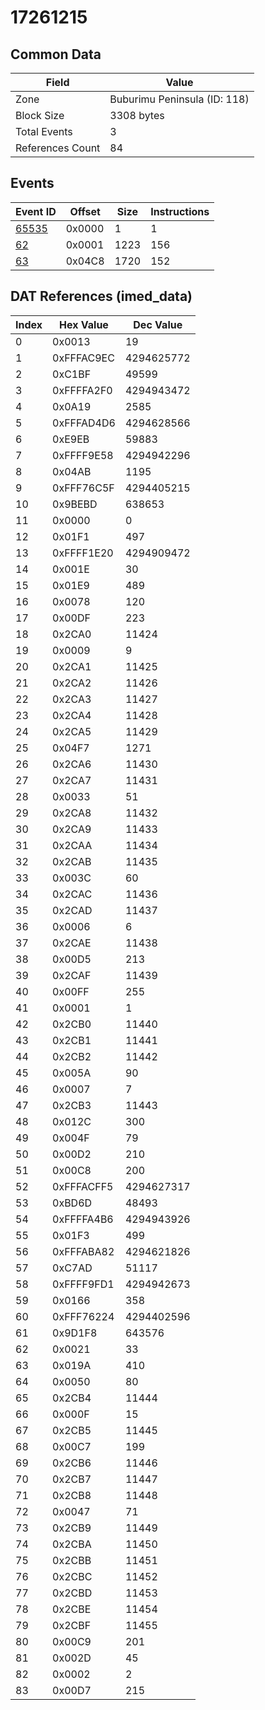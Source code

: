 # 17261215

## Common Data

| Field            | Value                        |
|------------------|------------------------------|
| Zone             | Buburimu Peninsula (ID: 118) |
| Block Size       | 3308 bytes                   |
| Total Events     | 3                            |
| References Count | 84                           |

## Events

| Event ID            | Offset   |   Size |   Instructions |
|---------------------|----------|--------|----------------|
| [65535](./65535.md) | 0x0000   |      1 |              1 |
| [62](./62.md)       | 0x0001   |   1223 |            156 |
| [63](./63.md)       | 0x04C8   |   1720 |            152 |

## DAT References (imed_data)

|   Index | Hex Value   |   Dec Value |
|---------|-------------|-------------|
|       0 | 0x0013      |          19 |
|       1 | 0xFFFAC9EC  |  4294625772 |
|       2 | 0xC1BF      |       49599 |
|       3 | 0xFFFFA2F0  |  4294943472 |
|       4 | 0x0A19      |        2585 |
|       5 | 0xFFFAD4D6  |  4294628566 |
|       6 | 0xE9EB      |       59883 |
|       7 | 0xFFFF9E58  |  4294942296 |
|       8 | 0x04AB      |        1195 |
|       9 | 0xFFF76C5F  |  4294405215 |
|      10 | 0x9BEBD     |      638653 |
|      11 | 0x0000      |           0 |
|      12 | 0x01F1      |         497 |
|      13 | 0xFFFF1E20  |  4294909472 |
|      14 | 0x001E      |          30 |
|      15 | 0x01E9      |         489 |
|      16 | 0x0078      |         120 |
|      17 | 0x00DF      |         223 |
|      18 | 0x2CA0      |       11424 |
|      19 | 0x0009      |           9 |
|      20 | 0x2CA1      |       11425 |
|      21 | 0x2CA2      |       11426 |
|      22 | 0x2CA3      |       11427 |
|      23 | 0x2CA4      |       11428 |
|      24 | 0x2CA5      |       11429 |
|      25 | 0x04F7      |        1271 |
|      26 | 0x2CA6      |       11430 |
|      27 | 0x2CA7      |       11431 |
|      28 | 0x0033      |          51 |
|      29 | 0x2CA8      |       11432 |
|      30 | 0x2CA9      |       11433 |
|      31 | 0x2CAA      |       11434 |
|      32 | 0x2CAB      |       11435 |
|      33 | 0x003C      |          60 |
|      34 | 0x2CAC      |       11436 |
|      35 | 0x2CAD      |       11437 |
|      36 | 0x0006      |           6 |
|      37 | 0x2CAE      |       11438 |
|      38 | 0x00D5      |         213 |
|      39 | 0x2CAF      |       11439 |
|      40 | 0x00FF      |         255 |
|      41 | 0x0001      |           1 |
|      42 | 0x2CB0      |       11440 |
|      43 | 0x2CB1      |       11441 |
|      44 | 0x2CB2      |       11442 |
|      45 | 0x005A      |          90 |
|      46 | 0x0007      |           7 |
|      47 | 0x2CB3      |       11443 |
|      48 | 0x012C      |         300 |
|      49 | 0x004F      |          79 |
|      50 | 0x00D2      |         210 |
|      51 | 0x00C8      |         200 |
|      52 | 0xFFFACFF5  |  4294627317 |
|      53 | 0xBD6D      |       48493 |
|      54 | 0xFFFFA4B6  |  4294943926 |
|      55 | 0x01F3      |         499 |
|      56 | 0xFFFABA82  |  4294621826 |
|      57 | 0xC7AD      |       51117 |
|      58 | 0xFFFF9FD1  |  4294942673 |
|      59 | 0x0166      |         358 |
|      60 | 0xFFF76224  |  4294402596 |
|      61 | 0x9D1F8     |      643576 |
|      62 | 0x0021      |          33 |
|      63 | 0x019A      |         410 |
|      64 | 0x0050      |          80 |
|      65 | 0x2CB4      |       11444 |
|      66 | 0x000F      |          15 |
|      67 | 0x2CB5      |       11445 |
|      68 | 0x00C7      |         199 |
|      69 | 0x2CB6      |       11446 |
|      70 | 0x2CB7      |       11447 |
|      71 | 0x2CB8      |       11448 |
|      72 | 0x0047      |          71 |
|      73 | 0x2CB9      |       11449 |
|      74 | 0x2CBA      |       11450 |
|      75 | 0x2CBB      |       11451 |
|      76 | 0x2CBC      |       11452 |
|      77 | 0x2CBD      |       11453 |
|      78 | 0x2CBE      |       11454 |
|      79 | 0x2CBF      |       11455 |
|      80 | 0x00C9      |         201 |
|      81 | 0x002D      |          45 |
|      82 | 0x0002      |           2 |
|      83 | 0x00D7      |         215 |
